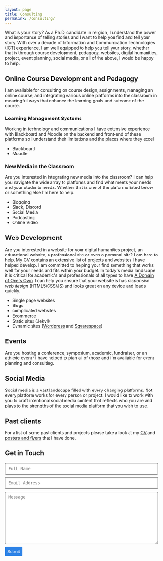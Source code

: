 ```yaml
---
layout: page
title: Consulting
permalink: /consulting/
---
```

What is your story? As a Ph.D. candidate in religion, I understand the power and importance of telling stories and I want to help you find and tell your story. With over a decade of Information and Communication Technologies (ICT) experience, I am well equipped to help you tell your story, whether that is through course development, pedagogy, websites, digital humanities, project, event planning, social media, or all of the above, I would be happy to help.

## Online Course Development and Pedagogy
I am available for consulting on course design, assignments, managing an online course, and integrating various online platforms into the classroom in meaningful ways that enhance the learning goals and outcome of the course.

### Learning Management Systems
Working in technology and communications I have extensive experience with Blackboard and Moodle on the backend and front-end of these platforms so I understand their limitations and the places where they excel
  - Blackboard
  - Moodle
### New Media in the Classroom
Are you interested in integrating new media into the classroom? I can help you navigate the wide array to platforms and find what meets your needs and your students needs. Whether that is one of the plaforms listed below or something else I'm here to help.
  - Blogging
  - Slack, Discord
  - Social Media
  - Podcasting
  - Online Video   

## Web Development
Are you interested in a website for your digital humanities project, an educational website, a professional site or even a personal site? I am here to help. My [CV](/cv/) contains an extensive list of projects and websites I have helped develop. I am committed to helping your find something that works well for your needs and fits within your budget. In today's media landscape it is critical for academic's and professionals of all types to have [A Domain of One's Own](https://www.wired.com/insights/2012/07/a-domain-of-ones-own/). I can help you ensure that your website is has *responsive web design* (HTML5/CSS/JS) and looks great on any device and loads quickly.
  - Single page websites
  - Blogs
  - complicated websites
  - Ecommerce
  - Static sites ([Jekyll](http://jekyllrb.com/))
  - Dynamic sites ([Wordpress](https://wordpress.org) and [Squarespace](https://www.squarespace.com/))

## Events
Are you hosting a conference, symposium, academic, fundraiser, or an athletic event? I have helped to plan all of those and I'm available for event planning and consulting.

## Social Media
Social media is a vast landscape filled with every changing platforms. Not every platform works for every person or project. I would like to work with you to craft intentional social media content that reflects who you are and plays to the strengths of the social media platform that you wish to use.

## Past clients
For a list of some past clients and projects please take a look at my [CV](/cv/) and [posters and flyers](/posters-flyers/) that I have done.

## Get in Touch
<!-- modify this form HTML and place wherever you want your form -->

<form action="https://formspree.io/xdodoqnq" method="POST"  class="wj-contact">
    <input type="text" name="name" placeholder="Full Name">
    <input type="text" name="email" placeholder="Email Address">
    <textarea type="text" name="content" rows="10" placeholder="Message"></textarea>
    <div class="g-recaptcha"
      data-sitekey="6LdIFS4UAAAAADRWvV_NUJlVK_B-7wSVhpE_oVVt"
      data-callback="onSubmit"
      data-size="invisible">
      </div>
    <input type="hidden" name="_next" value="https://www.adamdjbrett.com">
    <input type="hidden" name="_subject" value="New adamdjbrett.com Contact Form Submission">
    <input type="text" name="_gotcha" style="display:none">
    <input type="submit" value="Submit">
</form>

<style>
form.wj-contact input[type="text"], form.wj-contact textarea[type="text"] {
    width: 100%;
    vertical-align: middle;
    margin-top: 0.25em;
    margin-bottom: 0.5em;
    padding: 0.75em;
    font-family: monospace, sans-serif;
    font-weight: lighter;
    border-style: solid;
    border-color: #444;
    outline-color: #2e83e6;
    border-width: 1px;
    border-radius: 3px;
    transition: box-shadow .2s ease;
}
form.wj-contact input[type="submit"] {
    outline: none;
    color: white;
    background-color: #2e83e6;
    border-radius: 3px;
    padding: 0.5em;
    margin: 0.25em 0 0 0;
    border: 1px solid transparent;
    height: auto;
}
</style>
